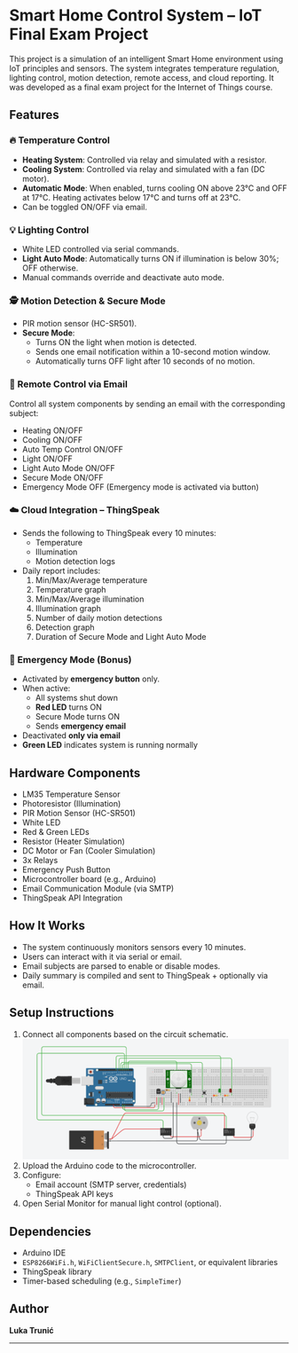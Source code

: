 # Smart Home Control System – IoT Final Exam Project

This project is a simulation of an intelligent Smart Home environment using IoT principles and sensors. The system integrates temperature regulation, lighting control, motion detection, remote access, and cloud reporting. It was developed as a final exam project for the Internet of Things course.

## Features

### 🔥 Temperature Control
- **Heating System**: Controlled via relay and simulated with a resistor.
- **Cooling System**: Controlled via relay and simulated with a fan (DC motor).
- **Automatic Mode**: When enabled, turns cooling ON above 23°C and OFF at 17°C. Heating activates below 17°C and turns off at 23°C.
- Can be toggled ON/OFF via email.

### 💡 Lighting Control
- White LED controlled via serial commands.
- **Light Auto Mode**: Automatically turns ON if illumination is below 30%; OFF otherwise.
- Manual commands override and deactivate auto mode.

### 🕵️ Motion Detection & Secure Mode
- PIR motion sensor (HC-SR501).
- **Secure Mode**:
  - Turns ON the light when motion is detected.
  - Sends one email notification within a 10-second motion window.
  - Automatically turns OFF light after 10 seconds of no motion.

### 📧 Remote Control via Email
Control all system components by sending an email with the corresponding subject:
- Heating ON/OFF
- Cooling ON/OFF
- Auto Temp Control ON/OFF
- Light ON/OFF
- Light Auto Mode ON/OFF
- Secure Mode ON/OFF
- Emergency Mode OFF (Emergency mode is activated via button)

### ☁️ Cloud Integration – ThingSpeak
- Sends the following to ThingSpeak every 10 minutes:
  - Temperature
  - Illumination
  - Motion detection logs
- Daily report includes:
  1. Min/Max/Average temperature
  2. Temperature graph
  3. Min/Max/Average illumination
  4. Illumination graph
  5. Number of daily motion detections
  6. Detection graph
  7. Duration of Secure Mode and Light Auto Mode

### 🚨 Emergency Mode (Bonus)
- Activated by **emergency button** only.
- When active:
  - All systems shut down
  - **Red LED** turns ON
  - Secure Mode turns ON
  - Sends **emergency email**
- Deactivated **only via email**
- **Green LED** indicates system is running normally

## Hardware Components

- LM35 Temperature Sensor
- Photoresistor (Illumination)
- PIR Motion Sensor (HC-SR501)
- White LED
- Red & Green LEDs
- Resistor (Heater Simulation)
- DC Motor or Fan (Cooler Simulation)
- 3x Relays
- Emergency Push Button
- Microcontroller board (e.g., Arduino)
- Email Communication Module (via SMTP)
- ThingSpeak API Integration

## How It Works

- The system continuously monitors sensors every 10 minutes.
- Users can interact with it via serial or email.
- Email subjects are parsed to enable or disable modes.
- Daily summary is compiled and sent to ThingSpeak + optionally via email.

## Setup Instructions

1. Connect all components based on the circuit schematic.
![System Overview](arduino_image.png)
2. Upload the Arduino code to the microcontroller.
3. Configure:
   - Email account (SMTP server, credentials)
   - ThingSpeak API keys
4. Open Serial Monitor for manual light control (optional).

## Dependencies

- Arduino IDE
- `ESP8266WiFi.h`, `WiFiClientSecure.h`, `SMTPClient`, or equivalent libraries
- ThingSpeak library
- Timer-based scheduling (e.g., `SimpleTimer`)

## Author

**Luka Trunić**  

---

